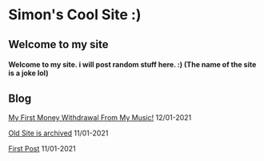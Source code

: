 # Simon's Cool Site :)
## Welcome to my site
#### Welcome to my site. i will post random stuff here. :) (The name of the site is a joke lol)
## Blog
[My First Money Withdrawal From My Music!](https://sastofficial.github.io/pages/blog/first%20amuse%20withdrawal) 12/01-2021

[Old Site is archived](https://sastofficial.github.io/pages/blog/oldsite) 11/01-2021

[First Post](https://sastofficial.github.io/pages/blog/first%20post) 11/01-2021
